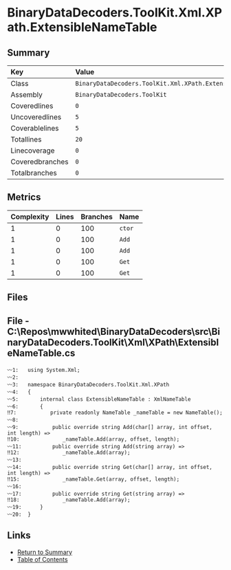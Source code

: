 ﻿# BinaryDataDecoders.ToolKit.Xml.XPath.ExtensibleNameTable

## Summary

| Key             | Value                                                      |
| :-------------- | :--------------------------------------------------------- |
| Class           | `BinaryDataDecoders.ToolKit.Xml.XPath.ExtensibleNameTable` |
| Assembly        | `BinaryDataDecoders.ToolKit`                               |
| Coveredlines    | `0`                                                        |
| Uncoveredlines  | `5`                                                        |
| Coverablelines  | `5`                                                        |
| Totallines      | `20`                                                       |
| Linecoverage    | `0`                                                        |
| Coveredbranches | `0`                                                        |
| Totalbranches   | `0`                                                        |

## Metrics

| Complexity | Lines | Branches | Name    |
| :--------- | :---- | :------- | :------ |
| 1          | 0     | 100      | `ctor`  |
| 1          | 0     | 100      | `Add`   |
| 1          | 0     | 100      | `Add`   |
| 1          | 0     | 100      | `Get`   |
| 1          | 0     | 100      | `Get`   |

## Files

## File - C:\Repos\mwwhited\BinaryDataDecoders\src\BinaryDataDecoders.ToolKit\Xml\XPath\ExtensibleNameTable.cs

```CSharp
〰1:   using System.Xml;
〰2:   
〰3:   namespace BinaryDataDecoders.ToolKit.Xml.XPath
〰4:   {
〰5:       internal class ExtensibleNameTable : XmlNameTable
〰6:       {
‼7:           private readonly NameTable _nameTable = new NameTable();
〰8:   
〰9:           public override string Add(char[] array, int offset, int length) =>
‼10:              _nameTable.Add(array, offset, length);
〰11:          public override string Add(string array) =>
‼12:              _nameTable.Add(array);
〰13:  
〰14:          public override string Get(char[] array, int offset, int length) =>
‼15:              _nameTable.Get(array, offset, length);
〰16:  
〰17:          public override string Get(string array) =>
‼18:              _nameTable.Add(array);
〰19:      }
〰20:  }
```

## Links

* [Return to Summary](Summary.md)
* [Table of Contents](../TOC.md)

